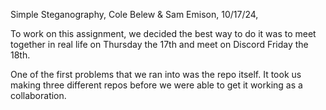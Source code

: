 Simple Steganography,
Cole Belew & Sam Emison,
10/17/24,

To work on this assignment, we decided the best way to do it was to meet together in real life on Thursday the 17th and meet on Discord Friday the 18th.

One of the first problems that we ran into was the repo itself. It took us making three different repos before we were able to get it working as a collaboration.

